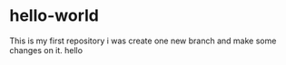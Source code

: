 # hello-world
This is my first repository 
i was create one new branch and make some changes on it.
hello
